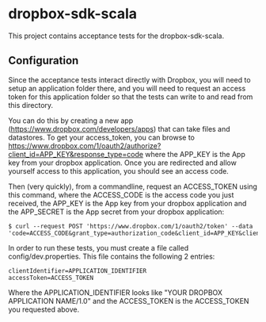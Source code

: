 dropbox-sdk-scala
====================================================

This project contains acceptance tests for the dropbox-sdk-scala.

Configuration
----------------------------------------------------
Since the acceptance tests interact directly with Dropbox, you will need to setup an application folder there, and you will need to request an access token for this application folder so that the tests can write to and read from this directory.

You can do this by creating a new app (https://www.dropbox.com/developers/apps) that can take files and datastores. To get your access_token, you can browse to https://www.dropbox.com/1/oauth2/authorize?client_id=APP_KEY&response_type=code where the APP\_KEY is the App key from your dropbox application. Once you are redirected and allow yourself access to this application, you should see an access code.

Then (very quickly), from a commandline, request an ACCESS\_TOKEN using this command, where the ACCESS\_CODE is the access code you just received, the APP\_KEY is the App key from your dropbox application and the APP\_SECRET is the App secret from your dropbox application: 
    
    $ curl --request POST 'https://www.dropbox.com/1/oauth2/token' --data 'code=ACCESS_CODE&grant_type=authorization_code&client_id=APP_KEY&client_secret=APP_SECRET'

In order to run these tests, you must create a file called config/dev.properties. This file contains the following 2 entries:

    clientIdentifier=APPLICATION_IDENTIFIER
    accessToken=ACCESS_TOKEN

Where the APPLICATION\_IDENTIFIER looks like "YOUR DROPBOX APPLICATION NAME/1.0" and the ACCESS\_TOKEN is the ACCESS\_TOKEN you requested above.
